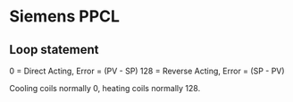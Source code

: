 # Siemens PPCL

## Loop statement

0   = Direct Acting,  Error = (PV - SP)
128 = Reverse Acting, Error = (SP - PV)

Cooling coils normally 0, heating coils normally 128.
